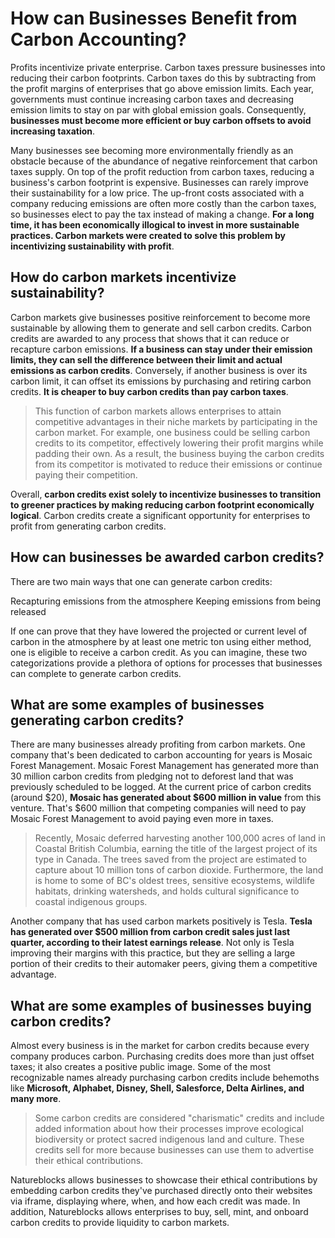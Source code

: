 # How can Businesses Benefit from Carbon Accounting?

Profits incentivize private enterprise. Carbon taxes pressure businesses into reducing their carbon footprints. Carbon taxes do this by subtracting from the profit margins of enterprises that go above emission limits. Each year, governments must continue increasing carbon taxes and decreasing emission limits to stay on par with global emission goals. Consequently, **businesses must become more efficient or buy carbon offsets to avoid increasing taxation**.

Many businesses see becoming more environmentally friendly as an obstacle because of the abundance of negative reinforcement that carbon taxes supply. On top of the profit reduction from carbon taxes, reducing a business's carbon footprint is expensive. Businesses can rarely improve their sustainability for a low price. The up-front costs associated with a company reducing emissions are often more costly than the carbon taxes, so businesses elect to pay the tax instead of making a change. **For a long time, it has been economically illogical to invest in more sustainable practices. Carbon markets were created to solve this problem by incentivizing sustainability with profit**.

## How do carbon markets incentivize sustainability?

Carbon markets give businesses positive reinforcement to become more sustainable by allowing them to generate and sell carbon credits. Carbon credits are awarded to any process that shows that it can reduce or recapture carbon emissions. **If a business can stay under their emission limits, they can sell the difference between their limit and actual emissions as carbon credits**. Conversely, if another business is over its carbon limit, it can offset its emissions by purchasing and retiring carbon credits. **It is cheaper to buy carbon credits than pay carbon taxes**.

> This function of carbon markets allows enterprises to attain competitive advantages in their niche markets by participating in the carbon market. For example, one business could be selling carbon credits to its competitor, effectively lowering their profit margins while padding their own. As a result, the business buying the carbon credits from its competitor is motivated to reduce their emissions or continue paying their competition.

Overall, **carbon credits exist solely to incentivize businesses to transition to greener practices by making reducing carbon footprint economically logical**. Carbon credits create a significant opportunity for enterprises to profit from generating carbon credits.

## How can businesses be awarded carbon credits?

There are two main ways that one can generate carbon credits:

Recapturing emissions from the atmosphere
Keeping emissions from being released

If one can prove that they have lowered the projected or current level of carbon in the atmosphere by at least one metric ton using either method, one is eligible to receive a carbon credit. As you can imagine, these two categorizations provide a plethora of options for processes that businesses can complete to generate carbon credits.

## What are some examples of businesses generating carbon credits?

There are many businesses already profiting from carbon markets. One company that's been dedicated to carbon accounting for years is Mosaic Forest Management. Mosaic Forest Management has generated more than 30 million carbon credits from pledging not to deforest land that was previously scheduled to be logged. At the current price of carbon credits (around $20), **Mosaic has generated about $600 million in value** from this venture. That's $600 million that competing companies will need to pay Mosaic Forest Management to avoid paying even more in taxes.

> Recently, Mosaic deferred harvesting another 100,000 acres of land in Coastal British Columbia, earning the title of the largest project of its type in Canada. The trees saved from the project are estimated to capture about 10 million tons of carbon dioxide. Furthermore, the land is home to some of BC's oldest trees, sensitive ecosystems, wildlife habitats, drinking watersheds, and holds cultural significance to coastal indigenous groups.

Another company that has used carbon markets positively is Tesla. **Tesla has generated over $500 million from carbon credit sales just last quarter, according to their latest earnings release**. Not only is Tesla improving their margins with this practice, but they are selling a large portion of their credits to their automaker peers, giving them a competitive advantage.

## What are some examples of businesses buying carbon credits?

Almost every business is in the market for carbon credits because every company produces carbon. Purchasing credits does more than just offset taxes; it also creates a positive public image. Some of the most recognizable names already purchasing carbon credits include behemoths like **Microsoft, Alphabet, Disney, Shell, Salesforce, Delta Airlines, and many more**.

> Some carbon credits are considered "charismatic" credits and include added information about how their processes improve ecological biodiversity or protect sacred indigenous land and culture. These credits sell for more because businesses can use them to advertise their ethical contributions.

Natureblocks allows businesses to showcase their ethical contributions by embedding carbon credits they've purchased directly onto their websites via iframe, displaying where, when, and how each credit was made. In addition, Natureblocks allows enterprises to buy, sell, mint, and onboard carbon credits to provide liquidity to carbon markets.
